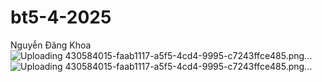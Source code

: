 # bt5-4-2025
Nguyễn Đăng Khoa
![Uploading 430584015-faab1117-a5f5-4cd4-9995-c7243ffce485.png…]()
![Uploading 430584015-faab1117-a5f5-4cd4-9995-c7243ffce485.png…]()
